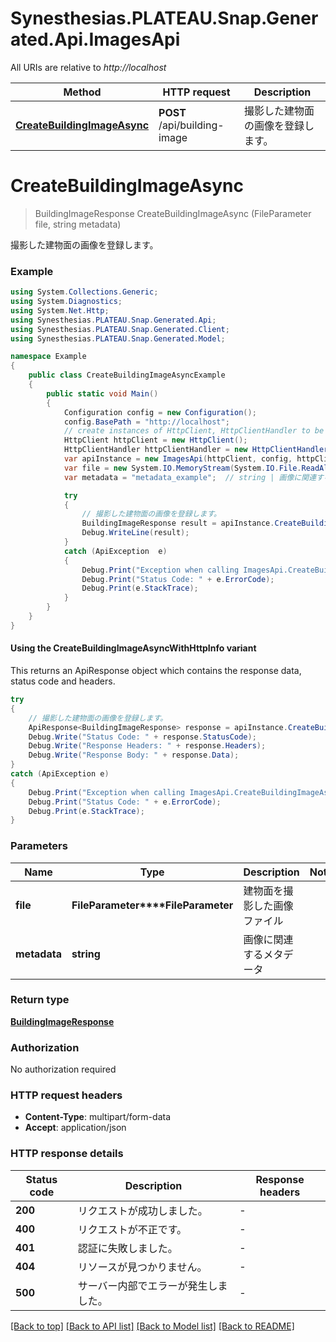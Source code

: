# Synesthesias.PLATEAU.Snap.Generated.Api.ImagesApi

All URIs are relative to *http://localhost*

| Method | HTTP request | Description |
|--------|--------------|-------------|
| [**CreateBuildingImageAsync**](ImagesApi.md#createbuildingimageasync) | **POST** /api/building-image | 撮影した建物面の画像を登録します。 |

<a id="createbuildingimageasync"></a>
# **CreateBuildingImageAsync**
> BuildingImageResponse CreateBuildingImageAsync (FileParameter file, string metadata)

撮影した建物面の画像を登録します。

### Example
```csharp
using System.Collections.Generic;
using System.Diagnostics;
using System.Net.Http;
using Synesthesias.PLATEAU.Snap.Generated.Api;
using Synesthesias.PLATEAU.Snap.Generated.Client;
using Synesthesias.PLATEAU.Snap.Generated.Model;

namespace Example
{
    public class CreateBuildingImageAsyncExample
    {
        public static void Main()
        {
            Configuration config = new Configuration();
            config.BasePath = "http://localhost";
            // create instances of HttpClient, HttpClientHandler to be reused later with different Api classes
            HttpClient httpClient = new HttpClient();
            HttpClientHandler httpClientHandler = new HttpClientHandler();
            var apiInstance = new ImagesApi(httpClient, config, httpClientHandler);
            var file = new System.IO.MemoryStream(System.IO.File.ReadAllBytes("/path/to/file.txt"));  // FileParameter | 建物面を撮影した画像ファイル
            var metadata = "metadata_example";  // string | 画像に関連するメタデータ

            try
            {
                // 撮影した建物面の画像を登録します。
                BuildingImageResponse result = apiInstance.CreateBuildingImageAsync(file, metadata);
                Debug.WriteLine(result);
            }
            catch (ApiException  e)
            {
                Debug.Print("Exception when calling ImagesApi.CreateBuildingImageAsync: " + e.Message);
                Debug.Print("Status Code: " + e.ErrorCode);
                Debug.Print(e.StackTrace);
            }
        }
    }
}
```

#### Using the CreateBuildingImageAsyncWithHttpInfo variant
This returns an ApiResponse object which contains the response data, status code and headers.

```csharp
try
{
    // 撮影した建物面の画像を登録します。
    ApiResponse<BuildingImageResponse> response = apiInstance.CreateBuildingImageAsyncWithHttpInfo(file, metadata);
    Debug.Write("Status Code: " + response.StatusCode);
    Debug.Write("Response Headers: " + response.Headers);
    Debug.Write("Response Body: " + response.Data);
}
catch (ApiException e)
{
    Debug.Print("Exception when calling ImagesApi.CreateBuildingImageAsyncWithHttpInfo: " + e.Message);
    Debug.Print("Status Code: " + e.ErrorCode);
    Debug.Print(e.StackTrace);
}
```

### Parameters

| Name | Type | Description | Notes |
|------|------|-------------|-------|
| **file** | **FileParameter****FileParameter** | 建物面を撮影した画像ファイル |  |
| **metadata** | **string** | 画像に関連するメタデータ |  |

### Return type

[**BuildingImageResponse**](BuildingImageResponse.md)

### Authorization

No authorization required

### HTTP request headers

 - **Content-Type**: multipart/form-data
 - **Accept**: application/json


### HTTP response details
| Status code | Description | Response headers |
|-------------|-------------|------------------|
| **200** | リクエストが成功しました。 |  -  |
| **400** | リクエストが不正です。 |  -  |
| **401** | 認証に失敗しました。 |  -  |
| **404** | リソースが見つかりません。 |  -  |
| **500** | サーバー内部でエラーが発生しました。 |  -  |

[[Back to top]](#) [[Back to API list]](../README.md#documentation-for-api-endpoints) [[Back to Model list]](../README.md#documentation-for-models) [[Back to README]](../README.md)


